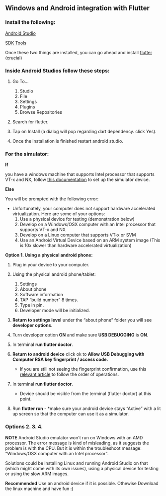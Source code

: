 ## Windows and Android integration with Flutter

### Install the following:
[Android Studio](https://developer.android.com/studio/) 

[SDK Tools](https://developer.android.com/studio/releases/sdk-tools.html)

Once these two things are installed, you can go ahead and install [flutter](https://github.com/Chimer2017/xdemo_flutter) (crucial)

### Inside Android Studios follow these steps:
1. Go To...

   1. Studio
   1. File
   1. Settings 
   1. Plugins
   1. Browse Repositories
2. Search for flutter.
3. Tap on Install (a dialog will pop regarding dart dependency. click Yes).
4. Once the installation is finished restart android studio.

### For the simulator:

**If**

you have a windows machine that supports Intel processor that supports VT-x and NX,
follow [this documentation](https://developer.android.com/studio/run/managing-avds) to set up the simulator device.

**Else**

You will be prompted with the following error:

* Unfortunately, your computer does not support hardware accelerated virtualization.
  Here are some of your options:
     1. Use a physical device for testing (demonstration below)
     2. Develop on a Windows/OSX computer with an Intel processor that supports VT-x and NX
     3. Develop on a Linux computer that supports VT-x or SVM
     4. Use an Android Virtual Device based on an ARM system image
   (This is 10x slower than hardware accelerated virtualization)

**Option 1. Using a physical android phone:**

1. Plug in your device to your computer.

2. Using the physical android phone/tablet:
    1. Settings
    1. About phone
    1. Software information
    1. TAP “build number” 8 times.
    1. Type in pin.
    1. Developer mode will be initialized.

3. **Return to settings level** under the “about phone” folder you will see **developer options**.

4. Turn developer option **ON** and make sure **USB DEBUGGING** is **ON**.

5. In terminal **run flutter doctor**.

6. **Return to android device** click ok to **Allow USB Debugging with Computer RSA key fingerprint / access code.**
    - If you are still not seeing the fingerprint confirmation, use this [relevant article](https://www.thecustomdroid.com/enable-developer-options-usb-debugging-android-pie/) to follow the order of operations.

7. In terminal **run flutter doctor**.
   - Device should be visible from the terminal (flutter doctor) at this point.
 
8. Run **flutter run** - 
     *make sure your android device stays “Active” with a lit up screen so that the computer can use it as a simulator.
  
  
### Options 2. 3. 4.

**NOTE**
Android Studio emulator won't run on Windows with an AMD processor. The error message is kind of misleading, as it suggests the problem is with the CPU. But it is within the troubleshoot message: "Windows/OSX computer with an Intel processor".

Solutions could be installing Linux and running Android Studio on that (which might come with its own issues), using a physical device for testing or using the slow ARM images.

**Recommended**
Use an android device if it is possible.
Othewise
Download the linux machine and have fun :)
